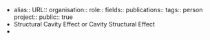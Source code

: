 - alias::
  URL::
  organisation::
  role::
  fields::
  publications:: 
  tags:: person
  project::
  public:: true
- Structural Cavity Effect or Cavity Structural Effect
-